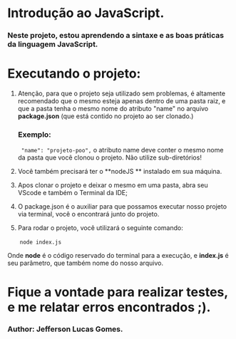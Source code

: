 # Introdução ao JavaScript.
### Neste projeto, estou aprendendo a sintaxe e as boas práticas da linguagem JavaScript.
# Executando o projeto:

1. Atenção, para que o projeto seja utilizado sem problemas, é altamente recomendado que o mesmo esteja apenas dentro de uma pasta raiz, e que a pasta tenha o mesmo nome do atributo "name" no arquivo **package.json** (que está contido no projeto ao ser clonado.)

   ### Exemplo:

   ` "name": "projeto-poo",`    o atributo name deve conter o mesmo nome da pasta que você clonou o projeto. Não utilize sub-diretórios!

2. Você também precisará ter o **nodeJS ** instalado em sua máquina.

3. Apos clonar o projeto e deixar o mesmo em uma pasta, abra seu VScode e também o Terminal da IDE;

4. O package.json é o auxiliar para que possamos executar nosso projeto via terminal, você o encontrará junto do projeto.

5. Para rodar o projeto, você utilizará o seguinte comando:

   ​									`node index.js`

Onde **node** é o código reservado do terminal para a execução, e **index.js** é seu parâmetro, que também nome do nosso arquivo.

# Fique a vontade para realizar testes, e me relatar erros encontrados ;).

### Author: Jefferson Lucas Gomes.
